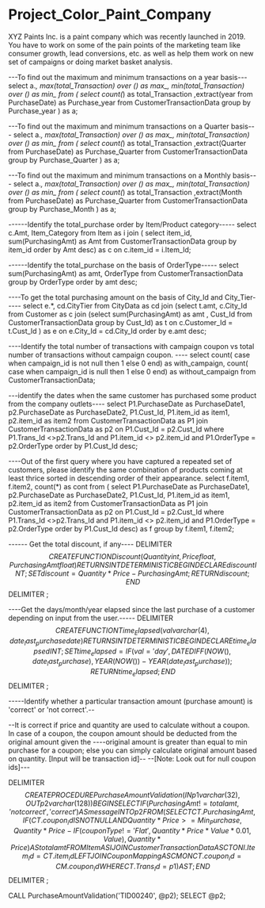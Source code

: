 # Project_Color_Paint_Company
XYZ Paints Inc. is a paint company which was recently launched in 2019. You have to work on some of the pain points of the marketing team like consumer growth, lead conversions, etc. as well as help them work on new set of campaigns or doing market basket analysis.

---To find out the maximum and minimum transactions on a year basis---
select a.*, max(total_Transaction) over () as max_, 
            min(total_Transaction) over () as min_
from (
      select count(*) as total_Transaction ,extract(year from PurchaseDate) as Purchase_year
from CustomerTransactionData 
group by Purchase_year ) as a;


---To find out the maximum and minimum transactions on a Quarter basis---
select a.*, max(total_Transaction) over () as max_, 
            min(total_Transaction) over () as min_
from (
      select count(*) as total_Transaction ,extract(Quarter from PurchaseDate) as Purchase_Quarter
from CustomerTransactionData 
group by Purchase_Quarter ) as a;


---To find out the maximum and minimum transactions on a Monthly basis---
select a.*, max(total_Transaction) over () as max_, 
            min(total_Transaction) over () as min_
from (
      select count(*) as total_Transaction ,extract(Month from PurchaseDate) as Purchase_Quarter
from CustomerTransactionData 
group by Purchase_Month ) as a;



------Identify the total_purchase order by Item/Product category-----
select c.Amt, Item_Category from Item as i 
        join 
        (
        select item_id, sum(PurchasingAmt) as Amt
          from CustomerTransactionData
          group by item_id
          order by Amt desc) as c
          on c.item_id = i.Item_Id;


------Identify the total_purchase on the basis of OrderType-----
select sum(PurchasingAmt) as amt, OrderType 
from CustomerTransactionData
group by OrderType
order by amt desc;


----To get the total purchasing amount on the basis of City_Id and City_Tier-----
select e.*, cd.CityTier from CityData as cd 
          join 
(select t.amt, c.City_Id from Customer as c 
          join 
    (select sum(PurchasingAmt) as amt , Cust_Id from CustomerTransactionData 
            group by Cust_Id) as t 
            on c.Customer_Id = t.Cust_Id ) as e
    on e.City_Id = cd.City_Id
    order by e.amt desc;


----Identify the total number of transactions with campaign coupon vs total number of transactions without campaign coupon. ----
select count(
    case 
    when campaign_id is not null then 1 
    else 0
    end) as with_campaign,
            count(
                    case
                        when campaign_id is null then 1
                        else 0
                        end) as without_campaign
                    from CustomerTransactionData;



---identify the dates when the same customer has purchased some product from the company outlets----
select P1.PurchaseDate as PurchaseDate1, p2.PurchaseDate as PurchaseDate2, P1.Cust_Id, P1.item_id as item1, p2.item_id as item2
from
  CustomerTransactionData as P1 
        join 
  CustomerTransactionData as p2 
      on P1.Cust_Id = p2.Cust_Id 
      where P1.Trans_Id <>p2.Trans_Id and P1.item_id <> p2.item_id and P1.OrderType = p2.OrderType
      order by P1.Cust_Id desc;


----Out of the first query where you have captured a repeated set of customers, please identify the same combination of products coming at least thrice sorted in descending order of their appearance.
select f.item1, f.item2, count(*) as cont 
from (
    select P1.PurchaseDate as PurchaseDate1, p2.PurchaseDate as PurchaseDate2, P1.Cust_Id, P1.item_id as item1, p2.item_id as item2
    from
        CustomerTransactionData as P1 
            join 
        CustomerTransactionData as p2 
              on P1.Cust_Id = p2.Cust_Id 
              where P1.Trans_Id <>p2.Trans_Id and P1.item_id <> p2.item_id and P1.OrderType = p2.OrderType
              order by P1.Cust_Id desc) as f 
              group by f.item1, f.item2;

------ Get the total discount, if any----
DELIMITER $$
CREATE FUNCTION Discount
(Quantity int, Price float, PurchasingAmt float)
RETURNS INT 
DETERMINISTIC
BEGIN
    DECLARE discount INT;
    SET discount = Quantity * Price - PurchasingAmt;
    RETURN discount; 
END$$
DELIMITER ;


----Get the days/month/year elapsed since the last purchase of a customer depending on input from the user.-----
DELIMITER $$
CREATE FUNCTION Time_Elapsed
(val varchar(4), date_last_purchase date)
RETURNS INT 
DETERMINISTIC
BEGIN
    DECLARE time_elapsed INT;
    SET time_elapsed = IF(val='day', DATEDIFF(NOW(), date_last_purchase), YEAR(NOW()) - YEAR(date_last_purchase));
    RETURN time_elapsed; 
END$$
DELIMITER ;



-----Identify whether a particular transaction amount (purchase amount) is 'correct' or 'not correct'.--

--It is correct if price and quantity are used to calculate without a coupon. In case of a coupon, the coupon amount should be deducted from the original amount given the ----original amount is greater than equal to min purchase for a coupon; else you can simply calculate original amount based on quantity. [Input will be transaction id]--
--[Note: Look out for null coupon ids]---

DELIMITER $$
CREATE PROCEDURE PurchaseAmountValidation (IN p1 varchar(32), OUT p2 varchar(128))
BEGIN 
    SELECT
    IF(PurchasingAmt != totalamt, 'not correct', 'correct') AS message
    INTO p2
    FROM (
	SELECT CT.PurchasingAmt,
    IF( CT.coupon_id IS NOT NULL AND Quantity * Price >= Min_Purchase,  Quantity * Price - IF(couponType != 'Flat',  Quantity * Price * Value * 0.01, Value), Quantity * Price) AS totalamt
    FROM
    Item AS I
    JOIN
    CustomerTransactionData AS CT
    ON I.Item_Id = CT.item_id
    LEFT JOIN CouponMapping AS CM
    ON CT.coupon_id = CM.coupon_id
    WHERE CT.Trans_Id = p1) AS T;
END $$
DELIMITER ;

CALL PurchaseAmountValidation('TID00240', @p2);
SELECT @p2;







